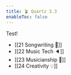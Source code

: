 ```yaml
---
title: 🪴 Quartz 3.3
enableToc: false
---
```


Test!

- [[21 Songwriting 🎼]]
- [[22 Music Tech 🔈]]
- [[23 Musicianship 🎻]]
- [[24 Creativity 💡]]